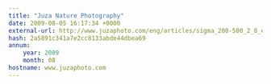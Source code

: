 ```yaml
---
title: "Juza Nature Photography"
date: 2009-08-05 16:17:34 +0000
external-url: http://www.juzaphoto.com/eng/articles/sigma_200-500_2_8_ex_dg_review_test_samples_raw.htm
hash: 2a5891c341a7e2cc8133abde44dbea69
annum:
    year: 2009
    month: 08
hostname: www.juzaphoto.com
---
```



